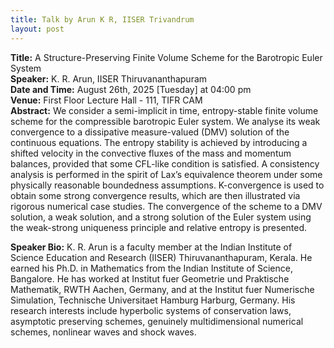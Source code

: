 ```yaml
---
title: Talk by Arun K R, IISER Trivandrum
layout: post
---
```


**Title:** A Structure-Preserving Finite Volume Scheme for the Barotropic Euler System  
**Speaker:** K. R. Arun, IISER Thiruvananthapuram  
**Date and Time:** August 26th, 2025 [Tuesday] at 04:00 pm  
**Venue:** First Floor Lecture Hall - 111, TIFR CAM  
**Abstract:** We consider a semi-implicit in time, entropy-stable finite volume scheme for the compressible barotropic Euler system. We analyse its weak convergence to a dissipative measure-valued (DMV) solution of the continuous equations. The entropy stability is achieved by introducing a shifted velocity in the convective fluxes of the mass and momentum balances, provided that some CFL-like condition is satisfied. A consistency analysis is performed in the spirit of Lax’s equivalence theorem under some physically reasonable boundedness assumptions. K-convergence is used to obtain some strong convergence results, which are then illustrated via rigorous numerical case studies. The convergence of the scheme to a DMV solution, a weak solution, and a strong solution of the Euler system using the weak-strong uniqueness principle and relative entropy is presented.

**Speaker Bio:** K. R. Arun is a faculty member at the Indian Institute of Science Education and Research (IISER) Thiruvananthapuram, Kerala. He earned his Ph.D. in Mathematics from the Indian Institute of Science, Bangalore. He has worked at Institut fuer Geometrie und Praktische Mathematik, RWTH Aachen, Germany, and at the Institut fuer Numerische Simulation, Technische Universitaet Hamburg Harburg, Germany. His research interests include hyperbolic systems of conservation laws, asymptotic preserving schemes, genuinely multidimensional numerical schemes, nonlinear waves and shock waves.
